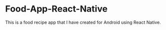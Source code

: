 # Food-App-React-Native
This is a food recipe app that I have created for Android using React Native. 
